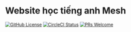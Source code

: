 # Website học tiếng anh Mesh
[![GitHub License](https://img.shields.io/badge/license-MIT-blue.svg)](https://github.com/nguyenphuminh/Mesh-Source/blob/master/LICENSE)
[![CircleCI Status](https://circleci.com/gh/nguyenphuminh/Mesh-Source.svg?style=shield&circle-token=:circle-token)](https://circleci.com/gh/nguyenphuminh/Mesh-Source)
[![PRs Welcome](https://img.shields.io/badge/PRs-welcome-brightblue.svg)](https://mesh-source.000webhostapp.com)
